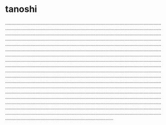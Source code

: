 # tanoshi

..............................................................................................................................................................................................................................................................................................................................................................................................................................................................................................................................................................................................................................................................................................................................................................................................................................................................................................................................................................................................................................................................................................................................................................................................................................................................................................................................................................................................................................................................................................................................................................................................................................................................................................................................................................................................................................................................................................................................................................................................................................................................................................................................................................................................................................................................................................................................................................................................................